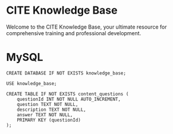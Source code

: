 # CITE Knowledge Base

Welcome to the CITE Knowledge Base, your ultimate resource for comprehensive training and professional development.

# MySQL

```
CREATE DATABASE IF NOT EXISTS knowledge_base;

USE knowledge_base;

CREATE TABLE IF NOT EXISTS content_questions (
    questionId INT NOT NULL AUTO_INCREMENT,
    question TEXT NOT NULL,
    description TEXT NOT NULL,
    answer TEXT NOT NULL,
    PRIMARY KEY (questionId)
);
```

